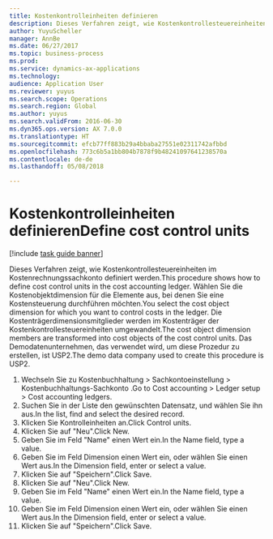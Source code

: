 ```yaml
--- 
title: Kostenkontrolleinheiten definieren
description: Dieses Verfahren zeigt, wie Kostenkontrollesteuereinheiten im Kostenrechnungssachkonto definiert werden.
author: YuyuScheller
manager: AnnBe
ms.date: 06/27/2017
ms.topic: business-process
ms.prod: 
ms.service: dynamics-ax-applications
ms.technology: 
audience: Application User
ms.reviewer: yuyus
ms.search.scope: Operations
ms.search.region: Global
ms.author: yuyus
ms.search.validFrom: 2016-06-30
ms.dyn365.ops.version: AX 7.0.0
ms.translationtype: HT
ms.sourcegitcommit: efcb77ff883b29a4bbaba27551e02311742afbbd
ms.openlocfilehash: 773c6b5a1bb804b7878f9b48241097641238570a
ms.contentlocale: de-de
ms.lasthandoff: 05/08/2018

---
```

# <a name="define-cost-control-units"></a><span data-ttu-id="5c9bb-103">Kostenkontrolleinheiten definieren</span><span class="sxs-lookup"><span data-stu-id="5c9bb-103">Define cost control units</span></span>

[!include [task guide banner](../../includes/task-guide-banner.md)]

<span data-ttu-id="5c9bb-104">Dieses Verfahren zeigt, wie Kostenkontrollesteuereinheiten im Kostenrechnungssachkonto definiert werden.</span><span class="sxs-lookup"><span data-stu-id="5c9bb-104">This procedure shows how to define cost control units in the cost accounting ledger.</span></span> <span data-ttu-id="5c9bb-105">Wählen Sie die Kostenobjektdimension für die Elemente aus, bei denen Sie eine Kostensteuerung durchführen möchten.</span><span class="sxs-lookup"><span data-stu-id="5c9bb-105">You select the cost object dimension for which you want to control costs in the ledger.</span></span> <span data-ttu-id="5c9bb-106">Die Kostenträgerdimensionsmitglieder werden im Kostenträger der Kostenkontrollesteuereinheiten umgewandelt.</span><span class="sxs-lookup"><span data-stu-id="5c9bb-106">The cost object dimension members are transformed into cost objects of the cost control units.</span></span> <span data-ttu-id="5c9bb-107">Das Demodatenunternehmen, das verwendet wird, um diese Prozedur zu erstellen, ist USP2.</span><span class="sxs-lookup"><span data-stu-id="5c9bb-107">The demo data company used to create this procedure is USP2.</span></span>

1. <span data-ttu-id="5c9bb-108">Wechseln Sie zu Kostenbuchhaltung > Sachkontoeinstellung > Kostenbuchhaltungs-Sachkonto .</span><span class="sxs-lookup"><span data-stu-id="5c9bb-108">Go to Cost accounting > Ledger setup > Cost accounting ledgers.</span></span>
2. <span data-ttu-id="5c9bb-109">Suchen Sie in der Liste den gewünschten Datensatz, und wählen Sie ihn aus.</span><span class="sxs-lookup"><span data-stu-id="5c9bb-109">In the list, find and select the desired record.</span></span>
3. <span data-ttu-id="5c9bb-110">Klicken Sie Kontrolleinheiten an.</span><span class="sxs-lookup"><span data-stu-id="5c9bb-110">Click Control units.</span></span>
4. <span data-ttu-id="5c9bb-111">Klicken Sie auf "Neu".</span><span class="sxs-lookup"><span data-stu-id="5c9bb-111">Click New.</span></span>
5. <span data-ttu-id="5c9bb-112">Geben Sie im Feld "Name" einen Wert ein.</span><span class="sxs-lookup"><span data-stu-id="5c9bb-112">In the Name field, type a value.</span></span>
6. <span data-ttu-id="5c9bb-113">Geben Sie im Feld Dimension einen Wert ein, oder wählen Sie einen Wert aus.</span><span class="sxs-lookup"><span data-stu-id="5c9bb-113">In the Dimension field, enter or select a value.</span></span>
7. <span data-ttu-id="5c9bb-114">Klicken Sie auf "Speichern".</span><span class="sxs-lookup"><span data-stu-id="5c9bb-114">Click Save.</span></span>
8. <span data-ttu-id="5c9bb-115">Klicken Sie auf "Neu".</span><span class="sxs-lookup"><span data-stu-id="5c9bb-115">Click New.</span></span>
9. <span data-ttu-id="5c9bb-116">Geben Sie im Feld "Name" einen Wert ein.</span><span class="sxs-lookup"><span data-stu-id="5c9bb-116">In the Name field, type a value.</span></span>
10. <span data-ttu-id="5c9bb-117">Geben Sie im Feld Dimension einen Wert ein, oder wählen Sie einen Wert aus.</span><span class="sxs-lookup"><span data-stu-id="5c9bb-117">In the Dimension field, enter or select a value.</span></span>
11. <span data-ttu-id="5c9bb-118">Klicken Sie auf "Speichern".</span><span class="sxs-lookup"><span data-stu-id="5c9bb-118">Click Save.</span></span>


